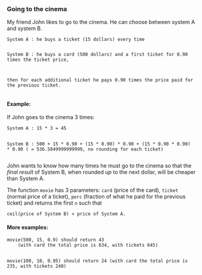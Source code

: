 ### Going to the cinema

<div class="markdown prose max-w-none mb-8" id="description"><p>My friend John likes to go to the cinema. He can choose between system A and system B.</p>
<pre><code>System A : he buys a ticket (15 dollars) every time

System B : he buys a card (500 dollars) and a first ticket for 0.90 times the ticket price, 

then for each additional ticket he pays 0.90 times the price paid for the previous ticket.
</code></pre>
<h4 id="example">Example:</h4>
<p>If John goes to the cinema 3 times:</p>
<pre><code>System A : 15 * 3 = 45

System B : 500 + 15 * 0.90 + (15 * 0.90) * 0.90 + (15 * 0.90 * 0.90) * 0.90 ( = 536.5849999999999, no rounding for each ticket)
</code></pre>
<p>John wants to know how many times he must go to the cinema so that the <em>final result</em> of System B, when rounded <em>up</em> to the next dollar, will be cheaper than System A.</p>
<p>The function <code>movie</code> has 3 parameters: <code>card</code> (price of the card), <code>ticket</code> (normal price of 
a ticket), <code>perc</code> (fraction of what he paid for the previous ticket) and returns the first <code>n</code> such that</p>
<pre><code>ceil(price of System B) &lt; price of System A.
</code></pre>
<h4 id="more-examples">More examples:</h4>
<pre><code>movie(500, 15, 0.9) should return 43 
    (with card the total price is 634, with tickets 645)

movie(100, 10, 0.95) should return 24 
    (with card the total price is 235, with tickets 240)
</code></pre>
</div>